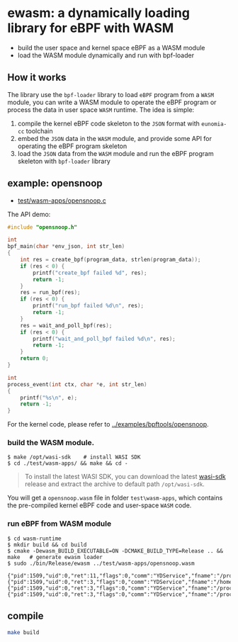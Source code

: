 # ewasm: a dynamically loading library for eBPF with WASM

- build the user space and kernel space eBPF as a WASM module
- load the WASM module dynamically and run with bpf-loader

## How it works

The library use the `bpf-loader` library to load `eBPF` program from a `WASM` module, you can write a WASM module to operate the eBPF program or process the data in user space `WASM` runtime. The idea is simple:

1. compile the kernel eBPF code skeleton to the `JSON` format with `eunomia-cc` toolchain
2. embed the `JSON` data in the `WASM` module, and provide some API for operating the eBPF program skeleton
3. load the `JSON` data from the `WASM` module and run the eBPF program skeleton with `bpf-loader` library

## example: opensnoop

- [test/wasm-apps/opensnoop.c](test/wasm-apps/opensnoop.c)

The API demo:

```c
#include "opensnoop.h"

int
bpf_main(char *env_json, int str_len)
{
    int res = create_bpf(program_data, strlen(program_data));
    if (res < 0) {
        printf("create_bpf failed %d", res);
        return -1;
    }
    res = run_bpf(res);
    if (res < 0) {
        printf("run_bpf failed %d\n", res);
        return -1;
    }
    res = wait_and_poll_bpf(res);
    if (res < 0) {
        printf("wait_and_poll_bpf failed %d\n", res);
        return -1;
    }
    return 0;
}

int
process_event(int ctx, char *e, int str_len)
{
    printf("%s\n", e);
    return -1;
}
```

For the kernel code, please refer to [../examples/bpftools/opensnoop](../examples/bpftools/opensnoop).

### build the WASM module. 
```console
$ make /opt/wasi-sdk    # install WASI SDK
$ cd ./test/wasm-apps/ && make && cd -
```

> To install the latest WASI SDK, you can download the latest [wasi-sdk](https://github.com/CraneStation/wasi-sdk/releases) release and extract the archive to default path `/opt/wasi-sdk`.

You will get a `opensnoop.wasm` file in folder `test\wasm-apps`, which contains the pre-compiled kernel eBPF code and user-space `WASM` code.

### run eBPF from WASM module

```console
$ cd wasm-runtime
$ mkdir build && cd build
$ cmake -Dewasm_BUILD_EXECUTABLE=ON -DCMAKE_BUILD_TYPE=Release .. && make	# generate ewasm loader
$ sudo ./bin/Release/ewasm ../test/wasm-apps/opensnoop.wasm

{"pid":1509,"uid":0,"ret":11,"flags":0,"comm":"YDService","fname":"/proc/self/stat"}
{"pid":1509,"uid":0,"ret":3,"flags":0,"comm":"YDService","fname":"/home/ubuntu/.zsh_history"}
{"pid":1509,"uid":0,"ret":3,"flags":0,"comm":"YDService","fname":"/proc/565169/cmdline"}
{"pid":1509,"uid":0,"ret":3,"flags":0,"comm":"YDService","fname":"/proc/565170/cmdline"}
```

## compile

```sh
make build
```
